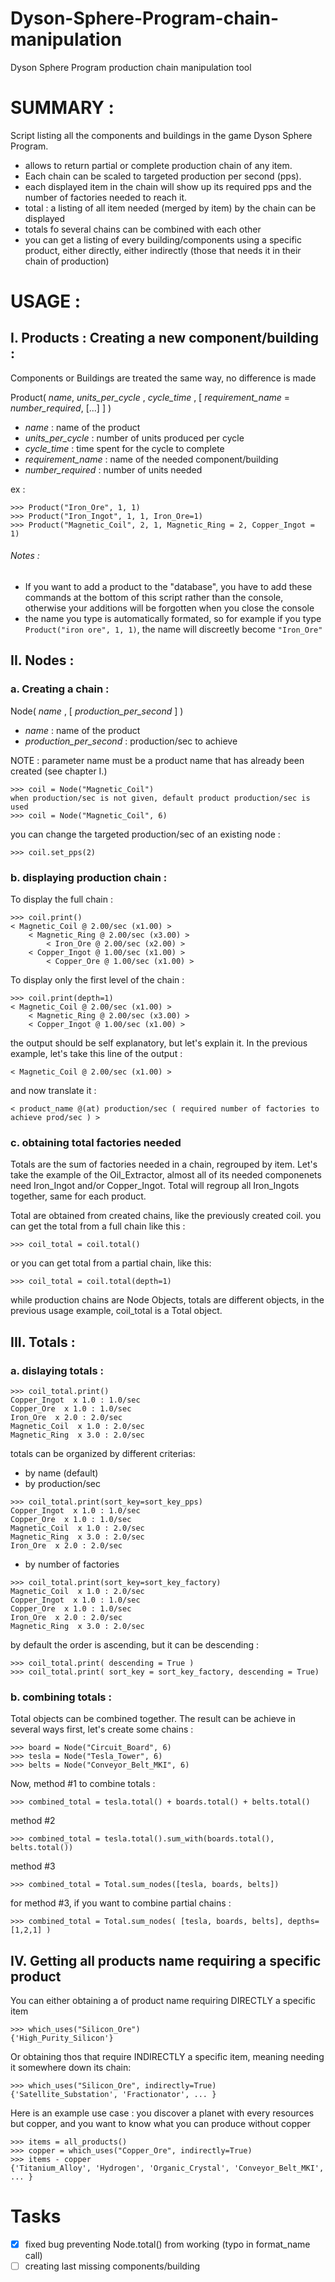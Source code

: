# Dyson-Sphere-Program-chain-manipulation
Dyson Sphere Program production chain manipulation tool



# SUMMARY :
Script listing all the components and buildings in the game Dyson Sphere
Program.
- allows to return partial or complete production chain of any item.
- Each chain can be scaled to targeted production per second (pps).
- each displayed item in the chain will show up its required  pps and the
  number of factories needed to reach it.
- total : a listing of all item needed (merged by item) by the chain can be
  displayed
- totals fo several chains can be combined with each other
- you can get a listing of every building/components using a specific product,
  either directly, either indirectly (those that needs it in their chain of
  production)

# USAGE :

## I. Products : Creating a new component/building :
Components or Buildings are treated the same way, no difference is made

Product( *name*, *units_per_cycle* , *cycle_time* , [ *requirement_name* = *number_required*, [...] ] )

- *name* : <str> name of the product
- *units_per_cycle* : <int> number of units produced per cycle
- *cycle_time* : <float> time spent for the cycle to complete
- *requirement_name* : <str> name of the needed component/building
- *number_required* : <int> number of units needed

ex :

    >>> Product("Iron_Ore", 1, 1)
    >>> Product("Iron_Ingot", 1, 1, Iron_Ore=1)
    >>> Product("Magnetic_Coil", 2, 1, Magnetic_Ring = 2, Copper_Ingot = 1)

###### Notes :
- If you want to add a product to the "database", you have to add these commands at the bottom of this script rather than the
console, otherwise your additions will be forgotten when you close the console
- the name you type is automatically formated, so for example if you type `Product("iron ore", 1, 1)`, the name will discreetly become `"Iron_Ore"`

## II. Nodes :
### a. Creating a chain :
Node( *name* , [ *production_per_second* ] )

- *name* : <str> name of the product
- *production_per_second* : production/sec to achieve

NOTE : parameter name must be a product name that has already been created (see chapter I.)

    >>> coil = Node("Magnetic_Coil")
    when production/sec is not given, default product production/sec is used
    >>> coil = Node("Magnetic_Coil", 6)

you can change the targeted production/sec of an existing node :

    >>> coil.set_pps(2)

### b. displaying production chain :
To display the full chain :
```
>>> coil.print()
< Magnetic_Coil @ 2.00/sec (x1.00) >
    < Magnetic_Ring @ 2.00/sec (x3.00) >
        < Iron_Ore @ 2.00/sec (x2.00) >
    < Copper_Ingot @ 1.00/sec (x1.00) >
        < Copper_Ore @ 1.00/sec (x1.00) >
```

To display only the first level of the chain :
```
>>> coil.print(depth=1)
< Magnetic_Coil @ 2.00/sec (x1.00) >
    < Magnetic_Ring @ 2.00/sec (x3.00) >
    < Copper_Ingot @ 1.00/sec (x1.00) >
```

the output should be self explanatory, but let's explain it.
In the previous example, let's take this line of the output :

    < Magnetic_Coil @ 2.00/sec (x1.00) >

and now translate it :

    < product_name @(at) production/sec ( required number of factories to achieve prod/sec ) >

### c. obtaining total factories needed
Totals are the sum of factories needed in a chain, regrouped by item.
Let's take the example of the Oil_Extractor, almost all of its needed
componenets need Iron_Ingot and/or Copper_Ingot. Total will regroup all
Iron_Ingots together, same for each product.

Total are obtained from created chains, like the previously created coil.
you can get the total from a full chain like this :
```
>>> coil_total = coil.total()
```

or you can get total from a partial chain, like this:
```
>>> coil_total = coil.total(depth=1)
```

while production chains are Node Objects, totals are different objects, in the previous
usage example, coil_total is a Total object.

## III. Totals :
### a. dislaying totals :
    >>> coil_total.print()
    Copper_Ingot  x 1.0 : 1.0/sec
    Copper_Ore  x 1.0 : 1.0/sec
    Iron_Ore  x 2.0 : 2.0/sec
    Magnetic_Coil  x 1.0 : 2.0/sec
    Magnetic_Ring  x 3.0 : 2.0/sec

totals can be organized by different criterias:
- by name (default)
- by production/sec
```
>>> coil_total.print(sort_key=sort_key_pps)
Copper_Ingot  x 1.0 : 1.0/sec
Copper_Ore  x 1.0 : 1.0/sec
Magnetic_Coil  x 1.0 : 2.0/sec
Magnetic_Ring  x 3.0 : 2.0/sec
Iron_Ore  x 2.0 : 2.0/sec
```
- by number of factories
```
>>> coil_total.print(sort_key=sort_key_factory)
Magnetic_Coil  x 1.0 : 2.0/sec
Copper_Ingot  x 1.0 : 1.0/sec
Copper_Ore  x 1.0 : 1.0/sec
Iron_Ore  x 2.0 : 2.0/sec
Magnetic_Ring  x 3.0 : 2.0/sec
```

by default the order is ascending, but it can be descending :

    >>> coil_total.print( descending = True )
    >>> coil_total.print( sort_key = sort_key_factory, descending = True)

### b. combining totals :
Total objects can be combined together. The result can be achieve in several ways
first, let's create some chains :

    >>> board = Node("Circuit_Board", 6)
    >>> tesla = Node("Tesla_Tower", 6)
    >>> belts = Node("Conveyor_Belt_MKI", 6)

Now, method #1 to combine totals :

    >>> combined_total = tesla.total() + boards.total() + belts.total()

method #2

    >>> combined_total = tesla.total().sum_with(boards.total(), belts.total())

method #3

    >>> combined_total = Total.sum_nodes([tesla, boards, belts])

for method #3, if you want to combine partial chains :

    >>> combined_total = Total.sum_nodes( [tesla, boards, belts], depths=[1,2,1] )


## IV. Getting all products name requiring a specific product
You can either obtaining a <set> of product name requiring DIRECTLY a specific item

    >>> which_uses("Silicon_Ore")
    {'High_Purity_Silicon'}

Or obtaining thos that require INDIRECTLY a specific item, meaning needing it somewhere down its chain:

    >>> which_uses("Silicon_Ore", indirectly=True)
    {'Satellite_Substation', 'Fractionator', ... }

Here is an example use case : you discover a planet with every resources but copper, and you want to know
what you can produce without copper

    >>> items = all_products()
    >>> copper = which_uses("Copper_Ore", indirectly=True)
    >>> items - copper
    {'Titanium_Alloy', 'Hydrogen', 'Organic_Crystal', 'Conveyor_Belt_MKI', ... }

# Tasks
- [x] fixed bug preventing Node.total() from working (typo in format_name call)
- [ ] creating last missing components/building
